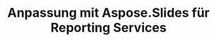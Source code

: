 ---
title: Anpassung mit Aspose.Slides für Reporting Services
type: docs
weight: 70
url: /de/reportingservices/customization-using-aspose-slides-for-reporting-services/
---